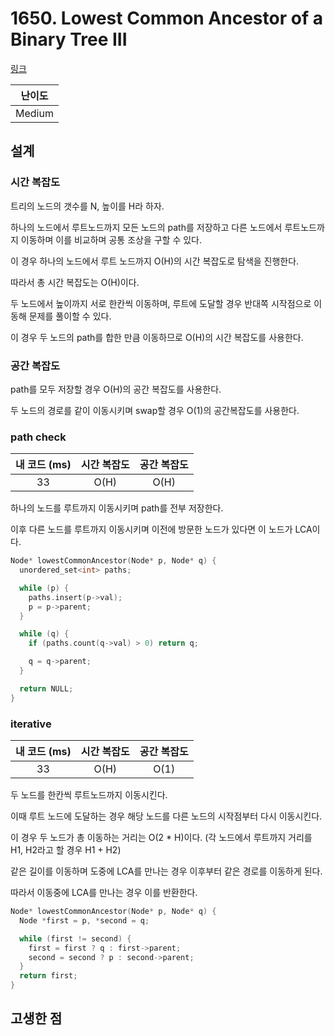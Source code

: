 # 1650. Lowest Common Ancestor of a Binary Tree III

[링크](https://leetcode.com/problems/lowest-common-ancestor-of-a-binary-tree-iii/)

| 난이도 |
| :----: |
| Medium |

## 설계

### 시간 복잡도

트리의 노드의 갯수를 N, 높이를 H라 하자.

하나의 노드에서 루트노드까지 모든 노드의 path를 저장하고 다른 노드에서 루트노드까지 이동하며 이를 비교하며 공통 조상을 구할 수 있다.

이 경우 하나의 노드에서 루트 노드까지 O(H)의 시간 복잡도로 탐색을 진행한다.

따라서 총 시간 복잡도는 O(H)이다.

두 노드에서 높이까지 서로 한칸씩 이동하며, 루트에 도달할 경우 반대쪽 시작점으로 이동해 문제를 풀이할 수 있다.

이 경우 두 노드의 path를 합한 만큼 이동하므로 O(H)의 시간 복잡도를 사용한다.

### 공간 복잡도

path를 모두 저장할 경우 O(H)의 공간 복잡도를 사용한다.

두 노드의 경로를 같이 이동시키며 swap할 경우 O(1)의 공간복잡도를 사용한다.

### path check

| 내 코드 (ms) | 시간 복잡도 | 공간 복잡도 |
| :----------: | :---------: | :---------: |
|      33      |    O(H)     |    O(H)     |

하나의 노드를 루트까지 이동시키며 path를 전부 저장한다.

이후 다른 노드를 루트까지 이동시키며 이전에 방문한 노드가 있다면 이 노드가 LCA이다.

```cpp
Node* lowestCommonAncestor(Node* p, Node* q) {
  unordered_set<int> paths;

  while (p) {
    paths.insert(p->val);
    p = p->parent;
  }

  while (q) {
    if (paths.count(q->val) > 0) return q;

    q = q->parent;
  }

  return NULL;
}
```

### iterative

| 내 코드 (ms) | 시간 복잡도 | 공간 복잡도 |
| :----------: | :---------: | :---------: |
|      33      |    O(H)     |    O(1)     |

두 노드를 한칸씩 루트노드까지 이동시킨다.

이때 루트 노드에 도달하는 경우 해당 노드를 다른 노드의 시작점부터 다시 이동시킨다.

이 경우 두 노드가 총 이동하는 거리는 O(2 \* H)이다. (각 노드에서 루트까지 거리를 H1, H2라고 할 경우 H1 + H2)

같은 길이를 이동하며 도중에 LCA를 만나는 경우 이후부터 같은 경로를 이동하게 된다.

따라서 이동중에 LCA를 만나는 경우 이를 반환한다.

```cpp
Node* lowestCommonAncestor(Node* p, Node* q) {
  Node *first = p, *second = q;

  while (first != second) {
    first = first ? q : first->parent;
    second = second ? p : second->parent;
  }
  return first;
}
```

## 고생한 점
